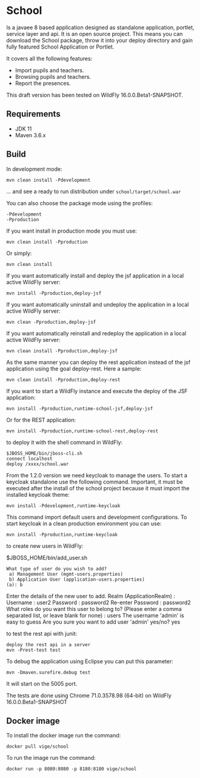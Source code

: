 School
=============
Is a javaee 8 based application designed as standalone application, portlet, service layer and api.
It is an open source project. This means you can download the School package, throw it into your deploy directory and gain fully featured School Application or Portlet.

It covers all the following features:

- Import pupils and teachers.
- Browsing pupils and teachers.
- Report the presences.

This draft version has been tested on WildFly 16.0.0.Beta1-SNAPSHOT.

Requirements
------------

- JDK 11
- Maven 3.6.x


Build
-----

In development mode:

    mvn clean install -Pdevelopment

... and see a ready to run distribution under `school/target/school.war`

You can also choose the package mode using the profiles:

    -Pdevelopment
    -Pproduction
    
If you want install in production mode you must use:

    mvn clean install -Pproduction
    
Or simply:

    mvn clean install
    
If you want automatically install and deploy the jsf application in a local active WildFly server:

    mvn install -Pproduction,deploy-jsf
    
If you want automatically uninstall and undeploy the application in a local active WildFly server:

    mvn clean -Pproduction,deploy-jsf
    
If you want automatically reinstall and redeploy the application in a local active WildFly server:

    mvn clean install -Pproduction,deploy-jsf
    
As the same manner you can deploy the rest application instead of the jsf application using the goal deploy-rest. Here a sample:

    mvn clean install -Pproduction,deploy-rest
    
If you want to start a WildFly instance and execute the deploy of the JSF application:

    mvn install -Pproduction,runtime-school-jsf,deploy-jsf
    
Or for the REST application:

    mvn install -Pproduction,runtime-school-rest,deploy-rest

to deploy it with the shell command in WildFly:

    $JBOSS_HOME/bin/jboss-cli.sh
    connect localhost
    deploy /xxxx/school.war
   
From the 1.2.0 version we need keycloak to manage the users. To start a keycloak standalone use the following command. Important, it must be executed after the install of the school project because it must import the installed keycloak theme:

    mvn install -Pdevelopment,runtime-keycloak
    
This command import default users and development configurations. To start keycloak in a clean production environment you can use:

    mvn install -Pproduction,runtime-keycloak
    
to create new users in WildFly:

$JBOSS_HOME/bin/add_user.sh

    What type of user do you wish to add? 
     a) Management User (mgmt-users.properties) 
     b) Application User (application-users.properties)
    (a): b

Enter the details of the new user to add.
Realm (ApplicationRealm) : 
Username : user2
Password : password2
Re-enter Password : password2
What roles do you want this user to belong to? (Please enter a comma separated list, or leave blank for none) : users
The username 'admin' is easy to guess
Are you sure you want to add user 'admin' yes/no? yes

to test the rest api with junit:

    deploy the rest api in a server
    mvn -Prest-test test

To debug the application using Eclipse you can put this parameter:

    mvn -Dmaven.surefire.debug test

It will start on the 5005 port.

The tests are done using Chrome 71.0.3578.98 (64-bit) on WildFly 16.0.0.Beta1-SNAPSHOT

Docker image
------------

To install the docker image run the command:

    docker pull vige/school
    
To run the image run the command:

    docker run -p 8080:8080 -p 8180:8180 vige/school
